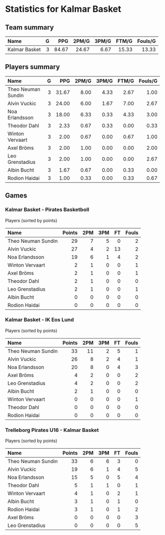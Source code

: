 # Statistics for Kalmar Basket

## Team summary

| Name | G | PPG | 2PM/G | 3PM/G | FTM/G | Fouls/G |
|:-----|--:|----:|------:|------:|------:|--------:|
| Kalmar Basket | 3 | 84.67 | 24.67 | 6.67 | 15.33 | 13.33 |

## Players summary

| Name | G | PPG | 2PM/G | 3PM/G | FTM/G | Fouls/G |
|:-----|--:|----:|------:|------:|------:|--------:|
| Theo Neuman Sundin | 3 | 31.67 | 8.00 | 4.33 | 2.67 | 1.00 |
| Alvin Vuckic | 3 | 24.00 | 6.00 | 1.67 | 7.00 | 2.67 |
| Noa Erlandsson | 3 | 18.00 | 6.33 | 0.33 | 4.33 | 3.00 |
| Theodor Dahl | 3 | 2.33 | 0.67 | 0.33 | 0.00 | 0.33 |
| Winton Vervaart | 3 | 2.00 | 0.67 | 0.00 | 0.67 | 1.00 |
| Axel Bröms | 3 | 2.00 | 1.00 | 0.00 | 0.00 | 2.00 |
| Leo Grenstadius | 3 | 2.00 | 1.00 | 0.00 | 0.00 | 2.67 |
| Albin Bucht | 3 | 1.67 | 0.67 | 0.00 | 0.33 | 0.00 |
| Rodion Haidai | 3 | 1.00 | 0.33 | 0.00 | 0.33 | 0.67 |

## Games

### Kalmar Basket - Pirates Basketboll

Players (sorted by points)

| Name | Points | 2PM | 3PM | FT | Fouls |
|:-----|-------:|----:|----:|---:|------:|
| Theo Neuman Sundin | 29 |  7 |  5 |  0 |  2 |
| Alvin Vuckic | 27 |  4 |  2 | 13 |  2 |
| Noa Erlandsson | 19 |  6 |  1 |  4 |  2 |
| Winton Vervaart |  2 |  1 |  0 |  0 |  1 |
| Axel Bröms |  2 |  1 |  0 |  0 |  1 |
| Theodor Dahl |  2 |  1 |  0 |  0 |  0 |
| Leo Grenstadius |  2 |  1 |  0 |  0 |  1 |
| Albin Bucht |  0 |  0 |  0 |  0 |  0 |
| Rodion Haidai |  0 |  0 |  0 |  0 |  0 |

### Kalmar Basket - IK Eos Lund

Players (sorted by points)

| Name | Points | 2PM | 3PM | FT | Fouls |
|:-----|-------:|----:|----:|---:|------:|
| Theo Neuman Sundin | 33 | 11 |  2 |  5 |  1 |
| Alvin Vuckic | 26 |  8 |  2 |  4 |  1 |
| Noa Erlandsson | 20 |  8 |  0 |  4 |  3 |
| Axel Bröms |  4 |  2 |  0 |  0 |  2 |
| Leo Grenstadius |  4 |  2 |  0 |  0 |  2 |
| Albin Bucht |  2 |  1 |  0 |  0 |  0 |
| Winton Vervaart |  0 |  0 |  0 |  0 |  1 |
| Theodor Dahl |  0 |  0 |  0 |  0 |  0 |
| Rodion Haidai |  0 |  0 |  0 |  0 |  0 |

### Trelleborg Pirates U16 - Kalmar Basket

Players (sorted by points)

| Name | Points | 2PM | 3PM | FT | Fouls |
|:-----|-------:|----:|----:|---:|------:|
| Theo Neuman Sundin | 33 |  6 |  6 |  3 |  0 |
| Alvin Vuckic | 19 |  6 |  1 |  4 |  5 |
| Noa Erlandsson | 15 |  5 |  0 |  5 |  4 |
| Theodor Dahl |  5 |  1 |  1 |  0 |  1 |
| Winton Vervaart |  4 |  1 |  0 |  2 |  1 |
| Albin Bucht |  3 |  1 |  0 |  1 |  0 |
| Rodion Haidai |  3 |  1 |  0 |  1 |  2 |
| Axel Bröms |  0 |  0 |  0 |  0 |  3 |
| Leo Grenstadius |  0 |  0 |  0 |  0 |  5 |

